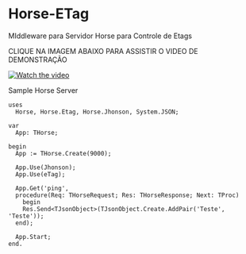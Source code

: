 # Horse-ETag
MIddleware para Servidor Horse para Controle de Etags

CLIQUE NA IMAGEM ABAIXO PARA ASSISTIR O VIDEO DE DEMONSTRAÇÃO

[![Watch the video](https://img.youtube.com/vi/3sx5resW8qM/maxresdefault.jpg)](https://www.youtube.com/watch?v=3sx5resW8qM)

Sample Horse Server
```delphi
uses
  Horse, Horse.Etag, Horse.Jhonson, System.JSON;

var
  App: THorse;

begin
  App := THorse.Create(9000);

  App.Use(Jhonson);
  App.Use(eTag);

  App.Get('ping',
  procedure(Req: THorseRequest; Res: THorseResponse; Next: TProc)
	begin
    Res.Send<TJsonObject>(TJsonObject.Create.AddPair('Teste', 'Teste'));
  end);

  App.Start;
end.
```